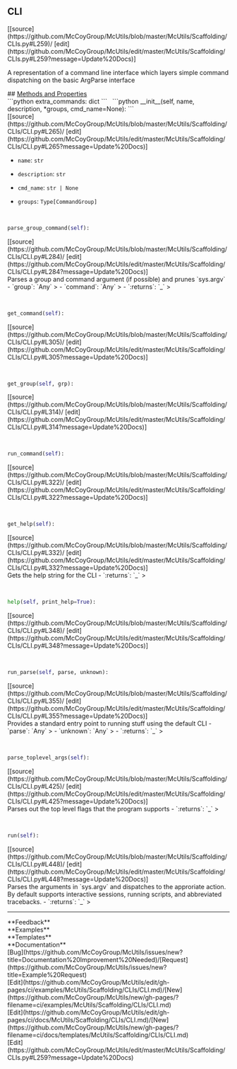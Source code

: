 ## <a id="McUtils.McUtils.Scaffolding.CLIs.CLI">CLI</a> 

<div class="docs-source-link" markdown="1">
[[source](https://github.com/McCoyGroup/McUtils/blob/master/McUtils/Scaffolding/CLIs.py#L259)/
[edit](https://github.com/McCoyGroup/McUtils/edit/master/McUtils/Scaffolding/CLIs.py#L259?message=Update%20Docs)]
</div>

A representation of a command line interface
which layers simple command dispatching on the basic
ArgParse interface







<div class="collapsible-section">
 <div class="collapsible-section collapsible-section-header" markdown="1">
## <a class="collapse-link" data-toggle="collapse" href="#methods" markdown="1"> Methods and Properties</a> <a class="float-right" data-toggle="collapse" href="#methods"><i class="fa fa-chevron-down"></i></a>
 </div>
 <div class="collapsible-section collapsible-section-body collapse show" id="methods" markdown="1">
 ```python
extra_commands: dict
```
<a id="McUtils.McUtils.Scaffolding.CLIs.CLI.__init__" class="docs-object-method">&nbsp;</a> 
```python
__init__(self, name, description, *groups, cmd_name=None): 
```
<div class="docs-source-link" markdown="1">
[[source](https://github.com/McCoyGroup/McUtils/blob/master/McUtils/Scaffolding/CLIs/CLI.py#L265)/
[edit](https://github.com/McCoyGroup/McUtils/edit/master/McUtils/Scaffolding/CLIs/CLI.py#L265?message=Update%20Docs)]
</div>

  - `name`: `str`
    > 
  - `description`: `str`
    > 
  - `cmd_name`: `str | None`
    > 
  - `groups`: `Type[CommandGroup]`
    >


<a id="McUtils.McUtils.Scaffolding.CLIs.CLI.parse_group_command" class="docs-object-method">&nbsp;</a> 
```python
parse_group_command(self): 
```
<div class="docs-source-link" markdown="1">
[[source](https://github.com/McCoyGroup/McUtils/blob/master/McUtils/Scaffolding/CLIs/CLI.py#L284)/
[edit](https://github.com/McCoyGroup/McUtils/edit/master/McUtils/Scaffolding/CLIs/CLI.py#L284?message=Update%20Docs)]
</div>
Parses a group and command argument (if possible) and prunes `sys.argv`
  - `group`: `Any`
    > 
  - `command`: `Any`
    > 
  - `:returns`: `_`
    >


<a id="McUtils.McUtils.Scaffolding.CLIs.CLI.get_command" class="docs-object-method">&nbsp;</a> 
```python
get_command(self): 
```
<div class="docs-source-link" markdown="1">
[[source](https://github.com/McCoyGroup/McUtils/blob/master/McUtils/Scaffolding/CLIs/CLI.py#L305)/
[edit](https://github.com/McCoyGroup/McUtils/edit/master/McUtils/Scaffolding/CLIs/CLI.py#L305?message=Update%20Docs)]
</div>


<a id="McUtils.McUtils.Scaffolding.CLIs.CLI.get_group" class="docs-object-method">&nbsp;</a> 
```python
get_group(self, grp): 
```
<div class="docs-source-link" markdown="1">
[[source](https://github.com/McCoyGroup/McUtils/blob/master/McUtils/Scaffolding/CLIs/CLI.py#L314)/
[edit](https://github.com/McCoyGroup/McUtils/edit/master/McUtils/Scaffolding/CLIs/CLI.py#L314?message=Update%20Docs)]
</div>


<a id="McUtils.McUtils.Scaffolding.CLIs.CLI.run_command" class="docs-object-method">&nbsp;</a> 
```python
run_command(self): 
```
<div class="docs-source-link" markdown="1">
[[source](https://github.com/McCoyGroup/McUtils/blob/master/McUtils/Scaffolding/CLIs/CLI.py#L322)/
[edit](https://github.com/McCoyGroup/McUtils/edit/master/McUtils/Scaffolding/CLIs/CLI.py#L322?message=Update%20Docs)]
</div>


<a id="McUtils.McUtils.Scaffolding.CLIs.CLI.get_help" class="docs-object-method">&nbsp;</a> 
```python
get_help(self): 
```
<div class="docs-source-link" markdown="1">
[[source](https://github.com/McCoyGroup/McUtils/blob/master/McUtils/Scaffolding/CLIs/CLI.py#L332)/
[edit](https://github.com/McCoyGroup/McUtils/edit/master/McUtils/Scaffolding/CLIs/CLI.py#L332?message=Update%20Docs)]
</div>
Gets the help string for the CLI
  - `:returns`: `_`
    >


<a id="McUtils.McUtils.Scaffolding.CLIs.CLI.help" class="docs-object-method">&nbsp;</a> 
```python
help(self, print_help=True): 
```
<div class="docs-source-link" markdown="1">
[[source](https://github.com/McCoyGroup/McUtils/blob/master/McUtils/Scaffolding/CLIs/CLI.py#L348)/
[edit](https://github.com/McCoyGroup/McUtils/edit/master/McUtils/Scaffolding/CLIs/CLI.py#L348?message=Update%20Docs)]
</div>


<a id="McUtils.McUtils.Scaffolding.CLIs.CLI.run_parse" class="docs-object-method">&nbsp;</a> 
```python
run_parse(self, parse, unknown): 
```
<div class="docs-source-link" markdown="1">
[[source](https://github.com/McCoyGroup/McUtils/blob/master/McUtils/Scaffolding/CLIs/CLI.py#L355)/
[edit](https://github.com/McCoyGroup/McUtils/edit/master/McUtils/Scaffolding/CLIs/CLI.py#L355?message=Update%20Docs)]
</div>
Provides a standard entry point to running stuff using the default CLI
  - `parse`: `Any`
    > 
  - `unknown`: `Any`
    > 
  - `:returns`: `_`
    >


<a id="McUtils.McUtils.Scaffolding.CLIs.CLI.parse_toplevel_args" class="docs-object-method">&nbsp;</a> 
```python
parse_toplevel_args(self): 
```
<div class="docs-source-link" markdown="1">
[[source](https://github.com/McCoyGroup/McUtils/blob/master/McUtils/Scaffolding/CLIs/CLI.py#L425)/
[edit](https://github.com/McCoyGroup/McUtils/edit/master/McUtils/Scaffolding/CLIs/CLI.py#L425?message=Update%20Docs)]
</div>
Parses out the top level flags that the program supports
  - `:returns`: `_`
    >


<a id="McUtils.McUtils.Scaffolding.CLIs.CLI.run" class="docs-object-method">&nbsp;</a> 
```python
run(self): 
```
<div class="docs-source-link" markdown="1">
[[source](https://github.com/McCoyGroup/McUtils/blob/master/McUtils/Scaffolding/CLIs/CLI.py#L448)/
[edit](https://github.com/McCoyGroup/McUtils/edit/master/McUtils/Scaffolding/CLIs/CLI.py#L448?message=Update%20Docs)]
</div>
Parses the arguments in `sys.argv` and dispatches to the approriate action.
By default supports interactive sessions, running scripts, and abbreviated tracebacks.
  - `:returns`: `_`
    >
 </div>
</div>












---


<div markdown="1" class="text-secondary">
<div class="container">
  <div class="row">
   <div class="col" markdown="1">
**Feedback**   
</div>
   <div class="col" markdown="1">
**Examples**   
</div>
   <div class="col" markdown="1">
**Templates**   
</div>
   <div class="col" markdown="1">
**Documentation**   
</div>
   <div class="col" markdown="1">
   
</div>
   <div class="col" markdown="1">
   
</div>
   <div class="col" markdown="1">
   
</div>
</div>
  <div class="row">
   <div class="col" markdown="1">
[Bug](https://github.com/McCoyGroup/McUtils/issues/new?title=Documentation%20Improvement%20Needed)/[Request](https://github.com/McCoyGroup/McUtils/issues/new?title=Example%20Request)   
</div>
   <div class="col" markdown="1">
[Edit](https://github.com/McCoyGroup/McUtils/edit/gh-pages/ci/examples/McUtils/Scaffolding/CLIs/CLI.md)/[New](https://github.com/McCoyGroup/McUtils/new/gh-pages/?filename=ci/examples/McUtils/Scaffolding/CLIs/CLI.md)   
</div>
   <div class="col" markdown="1">
[Edit](https://github.com/McCoyGroup/McUtils/edit/gh-pages/ci/docs/McUtils/Scaffolding/CLIs/CLI.md)/[New](https://github.com/McCoyGroup/McUtils/new/gh-pages/?filename=ci/docs/templates/McUtils/Scaffolding/CLIs/CLI.md)   
</div>
   <div class="col" markdown="1">
[Edit](https://github.com/McCoyGroup/McUtils/edit/master/McUtils/Scaffolding/CLIs.py#L259?message=Update%20Docs)   
</div>
   <div class="col" markdown="1">
   
</div>
   <div class="col" markdown="1">
   
</div>
   <div class="col" markdown="1">
   
</div>
</div>
</div>
</div>